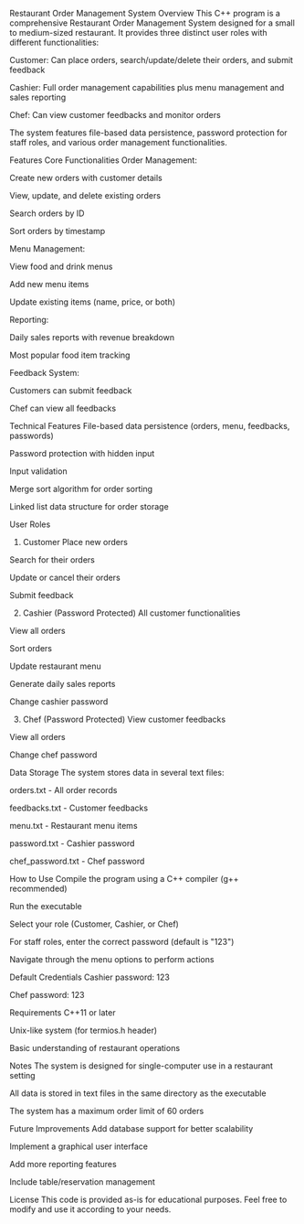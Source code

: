 Restaurant Order Management System
Overview
This C++ program is a comprehensive Restaurant Order Management System designed for a small to medium-sized restaurant. It provides three distinct user roles with different functionalities:

Customer: Can place orders, search/update/delete their orders, and submit feedback

Cashier: Full order management capabilities plus menu management and sales reporting

Chef: Can view customer feedbacks and monitor orders

The system features file-based data persistence, password protection for staff roles, and various order management functionalities.

Features
Core Functionalities
Order Management:

Create new orders with customer details

View, update, and delete existing orders

Search orders by ID

Sort orders by timestamp

Menu Management:

View food and drink menus

Add new menu items

Update existing items (name, price, or both)

Reporting:

Daily sales reports with revenue breakdown

Most popular food item tracking

Feedback System:

Customers can submit feedback

Chef can view all feedbacks

Technical Features
File-based data persistence (orders, menu, feedbacks, passwords)

Password protection with hidden input

Input validation

Merge sort algorithm for order sorting

Linked list data structure for order storage

User Roles
1. Customer
Place new orders

Search for their orders

Update or cancel their orders

Submit feedback

2. Cashier (Password Protected)
All customer functionalities

View all orders

Sort orders

Update restaurant menu

Generate daily sales reports

Change cashier password

3. Chef (Password Protected)
View customer feedbacks

View all orders

Change chef password

Data Storage
The system stores data in several text files:

orders.txt - All order records

feedbacks.txt - Customer feedbacks

menu.txt - Restaurant menu items

password.txt - Cashier password

chef_password.txt - Chef password

How to Use
Compile the program using a C++ compiler (g++ recommended)

Run the executable

Select your role (Customer, Cashier, or Chef)

For staff roles, enter the correct password (default is "123")

Navigate through the menu options to perform actions

Default Credentials
Cashier password: 123

Chef password: 123

Requirements
C++11 or later

Unix-like system (for termios.h header)

Basic understanding of restaurant operations

Notes
The system is designed for single-computer use in a restaurant setting

All data is stored in text files in the same directory as the executable

The system has a maximum order limit of 60 orders

Future Improvements
Add database support for better scalability

Implement a graphical user interface

Add more reporting features

Include table/reservation management

License
This code is provided as-is for educational purposes. Feel free to modify and use it according to your needs.


